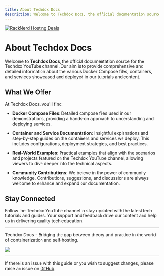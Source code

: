 ```yaml
---
title: About Techdox Docs
description: Welcome to Techdox Docs, the official documentation source for the Techdox YouTube channel.
---
```

<a href="https://my.racknerd.com/aff.php?aff=5792&ref=techdox.nz" target="_blank">
    <img src="https://racknerd.com/banners/728x90.gif" alt="RackNerd Hosting Deals">
</a>

# About Techdox Docs

Welcome to **Techdox Docs**, the official documentation source for the Techdox YouTube channel. Our aim is to provide comprehensive and detailed information about the various Docker Compose files, containers, and services showcased and deployed in our tutorials and content.

## What We Offer

At Techdox Docs, you'll find:

- **Docker Compose Files**: Detailed compose files used in our demonstrations, providing a hands-on approach to understanding and deploying services.

- **Container and Service Documentation**: Insightful explanations and step-by-step guides on the containers and services we deploy. This includes configurations, deployment strategies, and best practices.

- **Real-World Examples**: Practical examples that align with the scenarios and projects featured on the Techdox YouTube channel, allowing viewers to dive deeper into the technical aspects.

- **Community Contributions**: We believe in the power of community knowledge. Contributions, suggestions, and discussions are always welcome to enhance and expand our documentation.

## Stay Connected

Follow the Techdox YouTube channel to stay updated with the latest tech tutorials and guides. Your support and feedback drive our content and help us in delivering quality tech education.

---

Techdox Docs - Bridging the gap between theory and practice in the world of containerization and self-hosting.

<a href="https://www.buymeacoffee.com/techdox"><img src="https://img.buymeacoffee.com/button-api/?text=Buy me a cup of tea&emoji=🍵&slug=techdox&button_colour=FFDD00&font_colour=000000&font_family=Cookie&outline_colour=000000&coffee_colour=ffffff" /></a>


---

If there is an issue with this guide or you wish to suggest changes, please raise an issue on [GitHub](https://github.com/Techdox/techdox-docs).
